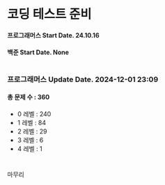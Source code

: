 # 코딩 테스트 준비

#### 프로그래머스 Start Date. 24.10.16
#### 백준 Start Date. None

# 
### 프로그래머스 Update Date. 2024-12-01 23:09
#### 총 문제 수 : 360
- 0 레벨 : 240
- 1 레벨 : 84
- 2 레벨 : 29
- 3 레벨 : 6
- 4 레벨 : 1

# 
마무리

# 
